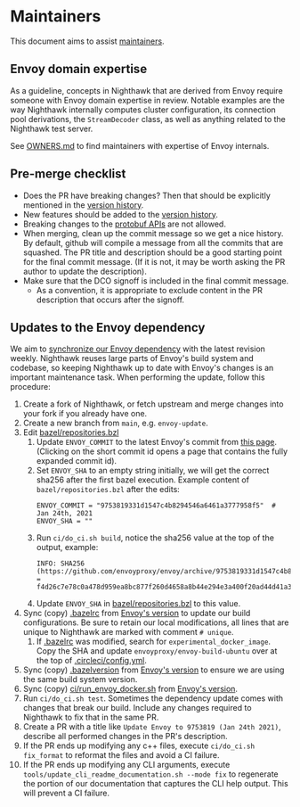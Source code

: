 # Maintainers

This document aims to assist [maintainers](OWNERS.md).

## Envoy domain expertise

As a guideline, concepts in Nighthawk that are derived from Envoy require
someone with Envoy domain expertise in review. Notable examples are the way
Nighthawk internally computes cluster configuration, its connection pool
derivations, the `StreamDecoder` class, as well as anything related to the
Nighthawk test server.

See [OWNERS.md](OWNERS.md) to find maintainers with expertise of Envoy
internals.

## Pre-merge checklist

- Does the PR have breaking changes? Then that should be explicitly mentioned in
  the [version history](docs/root/version_history.md).
- New features should be added to the
  [version history](docs/root/version_history.md).
- Breaking changes to the [protobuf APIs](api/) are not allowed.
- When merging, clean up the commit message so we get a nice history. By
  default, github will compile a message from all the commits that are squashed.
  The PR title and description should be a good starting point for the final
  commit message. (If it is not, it may be worth asking the PR author to update
  the description).
- Make sure that the DCO signoff is included in the final commit message.
  - As a convention, it is appropriate to exclude content in the PR description
    that occurs after the signoff.

## Updates to the Envoy dependency

We aim to
[synchronize our Envoy dependency](https://github.com/envoyproxy/nighthawk/pulls?utf8=%E2%9C%93&q=is%3Apr+is%3Aclosed+%22update+envoy%22+)
with the latest revision weekly. Nighthawk reuses large parts of Envoy's build
system and codebase, so keeping Nighthawk up to date with Envoy's changes is an
important maintenance task. When performing the update, follow this procedure:

1. Create a fork of Nighthawk, or fetch upstream and merge changes into your
   fork if you already have one.
1. Create a new branch from `main`, e.g. `envoy-update`.
1. Edit [bazel/repositories.bzl](bazel/repositories.bzl)
   1. Update `ENVOY_COMMIT` to the latest Envoy's commit from 
      [this page](https://github.com/envoyproxy/envoy/commits/main). (Clicking on the
      short commit id opens a page that contains the fully expanded commit id).
   1. Set `ENVOY_SHA` to an empty string initially, we will get the correct
      sha256 after the first bazel execution.
      Example content of `bazel/repositories.bzl` after the edits:
         ```
         ENVOY_COMMIT = "9753819331d1547c4b8294546a6461a3777958f5"  # Jan 24th, 2021
         ENVOY_SHA = ""
         ```
   1. Run `ci/do_ci.sh build`, notice the sha256 value at the top of the output,
      example:
         ```
         INFO: SHA256 (https://github.com/envoyproxy/envoy/archive/9753819331d1547c4b8294546a6461a3777958f5.tar.gz) = f4d26c7e78c0a478d959ea8bc877f260d4658a8b44e294e3a400f20ad44d41a3
         ```
   1. Update `ENVOY_SHA` in [bazel/repositories.bzl](bazel/repositories.bzl) to
      this value.
1. Sync (copy) [.bazelrc](.bazelrc) from
   [Envoy's version](https://github.com/envoyproxy/envoy/blob/main/.bazelrc) to
   update our build configurations. Be sure to retain our local modifications,
   all lines that are unique to Nighthawk are marked with comment `# unique`.
   1. If [.bazelrc](.bazelrc) was modified, search for `experimental_docker_image`.
      Copy the SHA and update `envoyproxy/envoy-build-ubuntu` over at the top of [.circleci/config.yml](.circleci/config.yml).
1. Sync (copy) [.bazelversion](.bazelversion) from
   [Envoy's version](https://github.com/envoyproxy/envoy/blob/main/.bazelversion)
   to ensure we are using the same build system version.
1. Sync (copy) [ci/run_envoy_docker.sh](ci/run_envoy_docker.sh) from
   [Envoy's version](https://github.com/envoyproxy/envoy/blob/main/ci/run_envoy_docker.sh).
1. Run `ci/do_ci.sh test`. Sometimes the dependency update comes with changes
   that break our build. Include any changes required to Nighthawk to fix that
   in the same PR.
1. Create a PR with a title like `Update Envoy to 9753819 (Jan 24th 2021)`,
   describe all performed changes in the PR's description.
1. If the PR ends up modifying any c++ files, execute `ci/do_ci.sh fix_format`
   to reformat the files and avoid a CI failure.
1. If the PR ends up modifying any CLI arguments, execute
   `tools/update_cli_readme_documentation.sh --mode fix` to regenerate the
   portion of our documentation that captures the CLI help output. This will
   prevent a CI failure.
